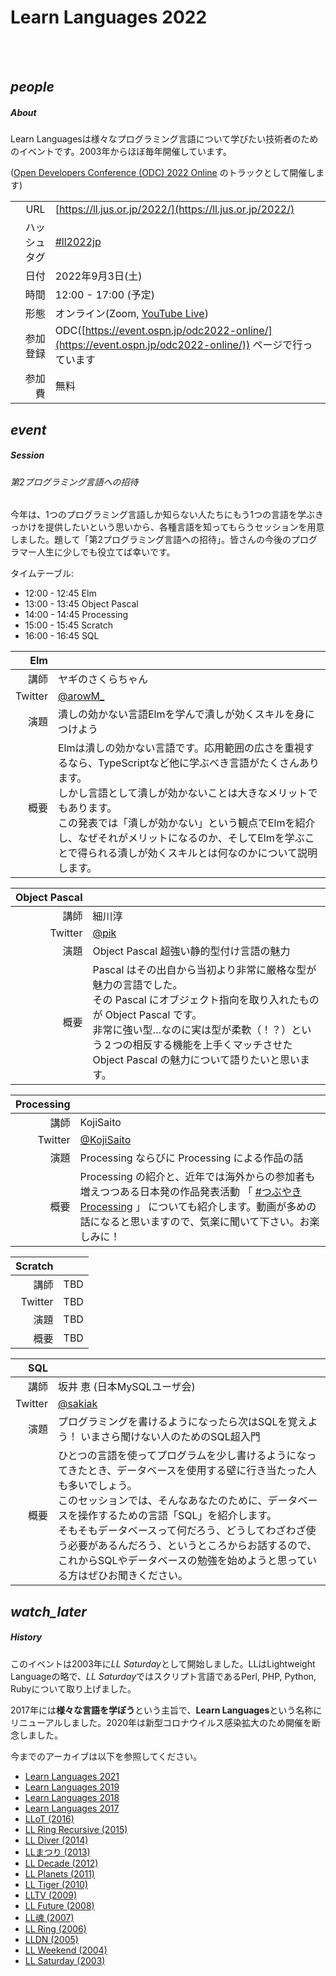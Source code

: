 <div class="section no-pad-bot" id="index-banner"><div class="container"><!-- start Index banner -->

<br><br>
      
# Learn Languages 2022

<br><br>

</div></div><!-- end Index banner -->

<div class="container"><div class="section"><div class="row"><!-- start main -->

<div class="col s12 m4"><div class="icon-block"><!-- start About -->

<h2 class="center purple-text darken-1"><i class="material-icons">people</i></h2><!-- people icon -->

##### About

Learn Languagesは様々なプログラミング言語について学びたい技術者のためのイベントです。2003年からほぼ毎年開催しています。

([Open Developers Conference (ODC) 2022 Online](https://event.ospn.jp/odc2022-online/) のトラックとして開催します)

| | |
| ---:         |     ---      |
| URL | [https://ll.jus.or.jp/2022/](https://ll.jus.or.jp/2022/) |
| ハッシュタグ |  [#ll2022jp](https://twitter.com/search?q=ll2022jp) |
| 日付 |  2022年9月3日(土) |
| 時間 |  12:00 - 17:00 (予定) |
| 形態 |  オンライン(Zoom, [YouTube Live](https://www.youtube.com/c/OSPNjp))  |
| 参加登録 |  ODC([https://event.ospn.jp/odc2022-online/](https://event.ospn.jp/odc2022-online/)) ページで行っています |
| 参加費 |  無料 |

</div></div><!-- end About -->

<div class="col s12 m4"><div class="icon-block"><!-- start Session -->

<h2 class="center purple-text darken-1"><i class="material-icons">event</i></h2><!-- event icon -->

##### Session

###### 第2プログラミング言語への招待

今年は、1つのプログラミング言語しか知らない人たちにもう1つの言語を学ぶきっかけを提供したいという思いから、各種言語を知ってもらうセッションを用意しました。題して「第2プログラミング言語への招待」。皆さんの今後のプログラマー人生に少しでも役立てば幸いです。

タイムテーブル:
- 12:00 - 12:45 Elm
- 13:00 - 13:45 Object Pascal
- 14:00 - 14:45 Processing
- 15:00 - 15:45 Scratch
- 16:00 - 16:45 SQL

| **Elm** |                                       |
|--------:|---------------------------------------|
|      講師 | ヤギのさくらちゃん                             |
| Twitter | [@arowM_](https://twitter.com/arowM_) |
|      演題 | 潰しの効かない言語Elmを学んで潰しが効くスキルを身につけよう       |
|      概要 | Elmは潰しの効かない言語です。応用範囲の広さを重視するなら、TypeScriptなど他に学ぶべき言語がたくさんあります。<br/>しかし言語として潰しが効かないことは大きなメリットでもあります。<br/>この発表では「潰しが効かない」という観点でElmを紹介し、なぜそれがメリットになるのか、そしてElmを学ぶことで得られる潰しが効くスキルとは何なのかについて説明します。 |


| **Object&nbsp;Pascal** |                                 |
|-----------------------:|---------------------------------|
|                     講師 | 細川淳                             |
|                Twitter | [@pik](https://twitter.com/pik) |
|                     演題 | Object Pascal 超強い静的型付け言語の魅力 |
|                     概要 | Pascal はその出自から当初より非常に厳格な型が魅力の言語でした。<br/>その Pascal にオブジェクト指向を取り入れたものが Object Pascal です。<br/>非常に強い型…なのに実は型が柔軟（！？）という２つの相反する機能を上手くマッチさせた Object Pascal の魅力について語りたいと思います。                                |


| **Processing** |                                                                                                                     |
|---------------:|---------------------------------------------------------------------------------------------------------------------|
|             講師 | KojiSaito                                                                                                           |
|        Twitter | [@KojiSaito](https://twitter.com/KojiSaito)                                                                         |
|             演題 | Processing ならびに Processing による作品の話                                                                                  |
|             概要 | Processing の紹介と、近年では海外からの参加者も増えつつある日本発の作品発表活動 「 [#つぶやきProcessing](https://twitter.com/hashtag/つぶやきProcessing) 」 についても紹介します。動画が多めの話になると思いますので、気楽に聞いて下さい。お楽しみに！ |


| **Scratch** |     |
|------------:|-----|
|          講師 | TBD |
|     Twitter | TBD |
|          演題 | TBD |
|          概要 | TBD |

|     SQL |                                       |
|--------:|---------------------------------------|
|      講師 | 坂井 恵 (日本MySQLユーザ会)                    |
| Twitter | [@sakiak](https://twitter.com/sakiak) |
|      演題 | プログラミングを書けるようになったら次はSQLを覚えよう！ いまさら聞けない人のためのSQL超入門 |
|      概要 | ひとつの言語を使ってプログラムを少し書けるようになってきたとき、データベースを使用する壁に行き当たった人も多いでしょう。<br/>このセッションでは、そんなあなたのために、データベースを操作するための言語「SQL」を紹介します。<br/>そもそもデータベースって何だろう、どうしてわざわざ使う必要があるんだろう、というところからお話するので、これからSQLやデータベースの勉強を始めようと思っている方はぜひお聞きください。 |


</div></div><!-- end Session -->

<div class="col s12 m4"><div class="icon-block"><!-- start History -->

<h2 class="center purple-text darken-1"><i class="material-icons">watch_later</i></h2><!-- watch_later icon -->

##### History

このイベントは2003年に*LL Saturday*として開始しました。LLはLightweight Languageの略で、*LL Saturday*ではスクリプト言語であるPerl, PHP, Python, Rubyについて取り上げました。

2017年には**様々な言語を学ぼう**という主旨で、**Learn Languages**という名称にリニューアルしました。2020年は新型コロナウイルス感染拡大のため開催を断念しました。

今までのアーカイブは以下を参照してください。

- [Learn Languages 2021](https://ll.jus.or.jp/2021/)
- [Learn Languages 2019](https://ll.jus.or.jp/2019/)
- [Learn Languages 2018](https://ll.jus.or.jp/2018about/)
- [Learn Languages 2017](https://ll.jus.or.jp/2017/)
- [LLoT (2016)](https://ll.jus.or.jp/2016/)
- [LL Ring Recursive (2015)](https://ll.jus.or.jp/2015/)
- [LL Diver (2014)](https://ll.jus.or.jp/2014/)
- [LLまつり (2013)](https://ll.jus.or.jp/2013/)
- [LL Decade (2012)](https://ll.jus.or.jp/2012/)
- [LL Planets (2011)](https://ll.jus.or.jp/2011/)
- [LL Tiger (2010)](https://ll.jus.or.jp/2010/)
- [LLTV (2009)](https://ll.jus.or.jp/2009/)
- [LL Future (2008)](https://ll.jus.or.jp/2008/)
- [LL魂 (2007)](https://ll.jus.or.jp/2007/)
- [LL Ring (2006)](https://ll.jus.or.jp/2006/)
- [LLDN (2005)](https://ll.jus.or.jp/2005/)
- [LL Weekend (2004)](https://ll.jus.or.jp/llw2004/)
- [LL Saturday (2003)](https://ll.jus.or.jp/lls2003/)

</div></div><!-- end History -->

</div></div></div><!-- end main -->
